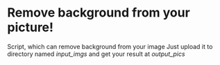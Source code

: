# Remove background from your picture!
Script, which can remove background from your image
Just upload it to directory named *input_imgs* and get your result at *output_pics*
